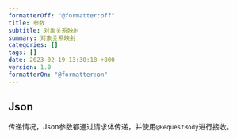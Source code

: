 ```yaml
---
formatterOff: "@formatter:off"
title: 参数
subtitle: 对象关系映射
summary: 对象关系映射
categories: [] 
tags: [] 
date: 2023-02-19 13:30:18 +800 
version: 1.0
formatterOn: "@formatter:on"
---
```



## Json

传递情况，Json参数都通过请求体传递，并使用`@RequestBody`进行接收。

